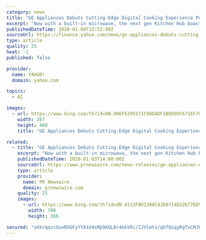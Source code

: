 ```yaml
---
category: news
title: "GE Appliances Debuts Cutting-Edge Digital Cooking Experience Powered by Artificial Intelligence"
excerpt: "Now with a built-in microwave, the next gen Kitchen Hub boasts an additional third camera inside the oven that's integrated into an Artificial Intelligence (AI) computer vision cooking technology, creating a cutting-edge digital cooking experience. The new AI technology will help the home chef select a recipe based on available ingredients ..."
publishedDateTime: 2020-01-04T12:52:00Z
sourceUrl: https://finance.yahoo.com/news/ge-appliances-debuts-cutting-edge-150000198.html
type: article
quality: 25
heat: -1
published: false

provider:
  name: YAHOO!
  domain: yahoo.com

topics:
  - AI

images:
  - url: https://www.bing.com/th?id=ON.006F6295571C08DADF1B6D9DF671EF76
    width: 267
    height: 400
    title: "GE Appliances Debuts Cutting-Edge Digital Cooking Experience Powered by Artificial Intelligence"

related:
  - title: "GE Appliances Debuts Cutting-Edge Digital Cooking Experience Powered by Artificial Intelligence"
    excerpt: "Now with a built-in microwave, the next gen Kitchen Hub boasts an additional third camera inside the oven that's integrated into an Artificial Intelligence (AI) computer vision cooking technology, creating a cutting-edge digital cooking experience. The new AI technology will help the home chef select a recipe based on available ingredients ..."
    publishedDateTime: 2020-01-03T14:00:00Z
    sourceUrl: https://www.prnewswire.com/news-releases/ge-appliances-debuts-cutting-edge-digital-cooking-experience-powered-by-artificial-intelligence-300980766.html
    type: article
    provider:
      name: PR Newswire
      domain: prnewswire.com
    quality: 25
    images:
      - url: https://www.bing.com/th?id=ON.4113F8D2388CA3D0714D22677ED96DD3
        width: 700
        height: 366

secured: "oXkrqqzcUueRXGFyYYA1X4sMp9kOLAr4kkVRc/IJVlmts/qGfQsqyRgTxCMJFPD0InN9mPtxRWfLrqcU+3gRx2MUzbS3+UIVMsP2N/I8oQJSf2DdmfiQckp4nK71Jt7fflYDsNKcHLxfsy4estHgQqyyUgUWlaZJShx9OOAJKE2zAmz7Uj8uisyUB5h/Z9I8/cgFTnjIr4RJfI+NL8/VRLJjlxeu9gac4l772wKmPuToONpSVWq6SlJ2VmyoPfR8GmZMUrba9DkbMYHtSxua5w==;5tL1q2LpyvkMetjKAOipzQ=="
---
```



